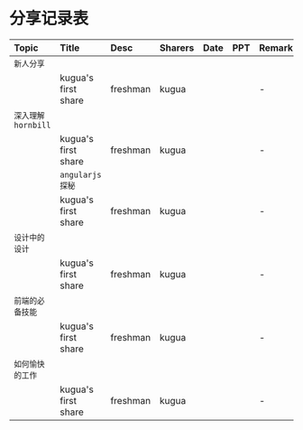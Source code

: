 # 分享记录表

|Topic|Title|Desc|Sharers|Date|PPT|Remark|
|:--|:--|:--|:--|:--|:--|:--|
|`新人分享`|
||kugua's first share|freshman|kugua|||-|
|`深入理解hornbill`|
||kugua's first share|freshman|kugua|||-|
||`angularjs探秘`|
||kugua's first share|freshman|kugua|||-|
|`设计中的设计`|
||kugua's first share|freshman|kugua|||-|
|`前端的必备技能`|
||kugua's first share|freshman|kugua|||-|
|`如何愉快的工作`|
||kugua's first share|freshman|kugua|||-|
